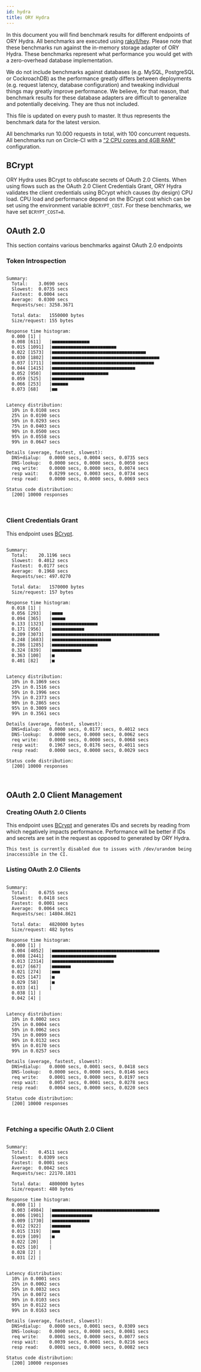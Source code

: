 ```yaml
---
id: hydra
title: ORY Hydra
---
```


In this document you will find benchmark results for different endpoints of ORY
Hydra. All benchmarks are executed using
[rakyll/hey](https://github.com/rakyll/hey). Please note that these benchmarks
run against the in-memory storage adapter of ORY Hydra. These benchmarks
represent what performance you would get with a zero-overhead database
implementation.

We do not include benchmarks against databases (e.g. MySQL, PostgreSQL or
CockroachDB) as the performance greatly differs between deployments (e.g.
request latency, database configuration) and tweaking individual things may
greatly improve performance. We believe, for that reason, that benchmark results
for these database adapters are difficult to generalize and potentially
deceiving. They are thus not included.

This file is updated on every push to master. It thus represents the benchmark
data for the latest version.

All benchmarks run 10.000 requests in total, with 100 concurrent requests. All
benchmarks run on Circle-CI with a
["2 CPU cores and 4GB RAM"](https://support.circleci.com/hc/en-us/articles/360000489307-Why-do-my-tests-take-longer-to-run-on-CircleCI-than-locally-)
configuration.

## BCrypt

ORY Hydra uses BCrypt to obfuscate secrets of OAuth 2.0 Clients. When using
flows such as the OAuth 2.0 Client Credentials Grant, ORY Hydra validates the
client credentials using BCrypt which causes (by design) CPU load. CPU load and
performance depend on the BCrypt cost which can be set using the environment
variable `BCRYPT_COST`. For these benchmarks, we have set `BCRYPT_COST=8`.

## OAuth 2.0

This section contains various benchmarks against OAuth 2.0 endpoints

### Token Introspection

```

Summary:
  Total:	3.0690 secs
  Slowest:	0.0735 secs
  Fastest:	0.0004 secs
  Average:	0.0300 secs
  Requests/sec:	3258.3671

  Total data:	1550000 bytes
  Size/request:	155 bytes

Response time histogram:
  0.000 [1]	|
  0.008 [611]	|■■■■■■■■■■■■■■
  0.015 [1091]	|■■■■■■■■■■■■■■■■■■■■■■■■
  0.022 [1573]	|■■■■■■■■■■■■■■■■■■■■■■■■■■■■■■■■■■■
  0.030 [1802]	|■■■■■■■■■■■■■■■■■■■■■■■■■■■■■■■■■■■■■■■■
  0.037 [1711]	|■■■■■■■■■■■■■■■■■■■■■■■■■■■■■■■■■■■■■■
  0.044 [1415]	|■■■■■■■■■■■■■■■■■■■■■■■■■■■■■■■
  0.052 [950]	|■■■■■■■■■■■■■■■■■■■■■
  0.059 [525]	|■■■■■■■■■■■■
  0.066 [253]	|■■■■■■
  0.073 [68]	|■■


Latency distribution:
  10% in 0.0108 secs
  25% in 0.0190 secs
  50% in 0.0293 secs
  75% in 0.0403 secs
  90% in 0.0500 secs
  95% in 0.0558 secs
  99% in 0.0647 secs

Details (average, fastest, slowest):
  DNS+dialup:	0.0000 secs, 0.0004 secs, 0.0735 secs
  DNS-lookup:	0.0000 secs, 0.0000 secs, 0.0050 secs
  req write:	0.0000 secs, 0.0000 secs, 0.0074 secs
  resp wait:	0.0299 secs, 0.0003 secs, 0.0734 secs
  resp read:	0.0000 secs, 0.0000 secs, 0.0069 secs

Status code distribution:
  [200]	10000 responses



```

### Client Credentials Grant

This endpoint uses [BCrypt](#bcrypt).

```

Summary:
  Total:	20.1196 secs
  Slowest:	0.4012 secs
  Fastest:	0.0177 secs
  Average:	0.1968 secs
  Requests/sec:	497.0270

  Total data:	1570000 bytes
  Size/request:	157 bytes

Response time histogram:
  0.018 [1]	|
  0.056 [293]	|■■■■
  0.094 [365]	|■■■■■
  0.133 [1323]	|■■■■■■■■■■■■■■■■■
  0.171 [956]	|■■■■■■■■■■■■
  0.209 [3073]	|■■■■■■■■■■■■■■■■■■■■■■■■■■■■■■■■■■■■■■■■
  0.248 [1683]	|■■■■■■■■■■■■■■■■■■■■■■
  0.286 [1285]	|■■■■■■■■■■■■■■■■■
  0.324 [839]	|■■■■■■■■■■■
  0.363 [100]	|■
  0.401 [82]	|■


Latency distribution:
  10% in 0.1069 secs
  25% in 0.1516 secs
  50% in 0.1996 secs
  75% in 0.2373 secs
  90% in 0.2865 secs
  95% in 0.3009 secs
  99% in 0.3561 secs

Details (average, fastest, slowest):
  DNS+dialup:	0.0000 secs, 0.0177 secs, 0.4012 secs
  DNS-lookup:	0.0000 secs, 0.0000 secs, 0.0062 secs
  req write:	0.0000 secs, 0.0000 secs, 0.0068 secs
  resp wait:	0.1967 secs, 0.0176 secs, 0.4011 secs
  resp read:	0.0000 secs, 0.0000 secs, 0.0029 secs

Status code distribution:
  [200]	10000 responses



```

## OAuth 2.0 Client Management

### Creating OAuth 2.0 Clients

This endpoint uses [BCrypt](#bcrypt) and generates IDs and secrets by reading
from which negatively impacts performance. Performance will be better if IDs and
secrets are set in the request as opposed to generated by ORY Hydra.

```
This test is currently disabled due to issues with /dev/urandom being inaccessible in the CI.
```

### Listing OAuth 2.0 Clients

```

Summary:
  Total:	0.6755 secs
  Slowest:	0.0418 secs
  Fastest:	0.0001 secs
  Average:	0.0064 secs
  Requests/sec:	14804.8621

  Total data:	4820000 bytes
  Size/request:	482 bytes

Response time histogram:
  0.000 [1]	|
  0.004 [4052]	|■■■■■■■■■■■■■■■■■■■■■■■■■■■■■■■■■■■■■■■■
  0.008 [2441]	|■■■■■■■■■■■■■■■■■■■■■■■■
  0.013 [2314]	|■■■■■■■■■■■■■■■■■■■■■■■
  0.017 [667]	|■■■■■■■
  0.021 [274]	|■■■
  0.025 [147]	|■
  0.029 [58]	|■
  0.033 [41]	|
  0.038 [1]	|
  0.042 [4]	|


Latency distribution:
  10% in 0.0002 secs
  25% in 0.0004 secs
  50% in 0.0062 secs
  75% in 0.0099 secs
  90% in 0.0132 secs
  95% in 0.0170 secs
  99% in 0.0257 secs

Details (average, fastest, slowest):
  DNS+dialup:	0.0000 secs, 0.0001 secs, 0.0418 secs
  DNS-lookup:	0.0000 secs, 0.0000 secs, 0.0146 secs
  req write:	0.0001 secs, 0.0000 secs, 0.0197 secs
  resp wait:	0.0057 secs, 0.0001 secs, 0.0278 secs
  resp read:	0.0004 secs, 0.0000 secs, 0.0220 secs

Status code distribution:
  [200]	10000 responses



```

### Fetching a specific OAuth 2.0 Client

```

Summary:
  Total:	0.4511 secs
  Slowest:	0.0309 secs
  Fastest:	0.0001 secs
  Average:	0.0042 secs
  Requests/sec:	22170.1831

  Total data:	4800000 bytes
  Size/request:	480 bytes

Response time histogram:
  0.000 [1]	|
  0.003 [4984]	|■■■■■■■■■■■■■■■■■■■■■■■■■■■■■■■■■■■■■■■■
  0.006 [1901]	|■■■■■■■■■■■■■■■
  0.009 [1730]	|■■■■■■■■■■■■■■
  0.012 [922]	|■■■■■■■
  0.015 [319]	|■■■
  0.019 [109]	|■
  0.022 [20]	|
  0.025 [10]	|
  0.028 [2]	|
  0.031 [2]	|


Latency distribution:
  10% in 0.0001 secs
  25% in 0.0002 secs
  50% in 0.0032 secs
  75% in 0.0072 secs
  90% in 0.0103 secs
  95% in 0.0122 secs
  99% in 0.0163 secs

Details (average, fastest, slowest):
  DNS+dialup:	0.0000 secs, 0.0001 secs, 0.0309 secs
  DNS-lookup:	0.0000 secs, 0.0000 secs, 0.0081 secs
  req write:	0.0001 secs, 0.0000 secs, 0.0077 secs
  resp wait:	0.0039 secs, 0.0001 secs, 0.0216 secs
  resp read:	0.0001 secs, 0.0000 secs, 0.0082 secs

Status code distribution:
  [200]	10000 responses



```
